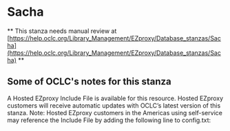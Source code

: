 # Sacha
** This stanza needs manual review at [https://help.oclc.org/Library_Management/EZproxy/Database_stanzas/Sacha](https://help.oclc.org/Library_Management/EZproxy/Database_stanzas/Sacha) **

## Some of OCLC's notes for this stanza

A Hosted EZproxy Include File is available for this resource. Hosted EZproxy customers will receive automatic updates with OCLC&rsquo;s latest version of this stanza. Note: Hosted EZproxy customers in the Americas using self-service may reference the Include File by adding the following line to config.txt:

&nbsp;

&nbsp;
